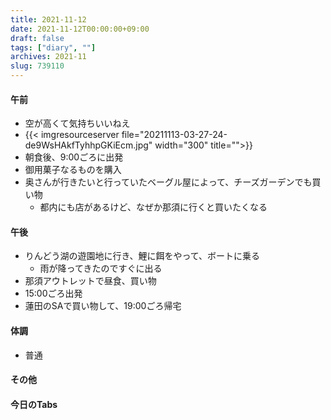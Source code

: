 ```yaml
---
title: 2021-11-12
date: 2021-11-12T00:00:00+09:00
draft: false
tags: ["diary", ""]
archives: 2021-11
slug: 739110
---
```

#### 午前
- 空が高くて気持ちいいねえ
- {{< imgresourceserver file="20211113-03-27-24-de9WsHAkfTyhhpGKiEcm.jpg" width="300" title="">}}
- 朝食後、9:00ごろに出発
- 御用菓子なるものを購入
- 奥さんが行きたいと行っていたベーグル屋によって、チーズガーデンでも買い物
  - 都内にも店があるけど、なぜか那須に行くと買いたくなる
#### 午後
- りんどう湖の遊園地に行き、鯉に餌をやって、ボートに乗る
  - 雨が降ってきたのですぐに出る
- 那須アウトレットで昼食、買い物
- 15:00ごろ出発
- 蓮田のSAで買い物して、19:00ごろ帰宅
#### 体調
- 普通
#### その他
#### 今日のTabs